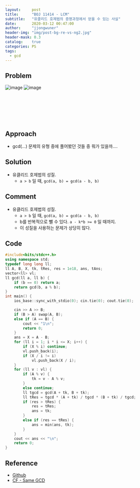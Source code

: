 ```yaml
---
layout:     post
title:      "BOJ 11414 - LCM"
subtitle:   "유클리드 호제법의 증명과정에서 얻을 수 있는 사실"
date:       2020-03-12 00:47:00
author:     "jjongwuner"
header-img: "img/post-bg-re-vs-ng2.jpg"
header-mask: 0.3
catalog:    true
categories: PS
tags:
  - gcd
---
```


## Problem
![image](https://user-images.githubusercontent.com/16419202/76434577-34ad4a80-63f9-11ea-8021-001518607a0f.png)
![image](https://user-images.githubusercontent.com/16419202/76434615-40007600-63f9-11ea-8149-35278b21ddd3.png)


<br><br><br><br><br>
## Approach
- gcd(...) 문제의 유형 중에 풀어봤던 것들 중 뭐가 있을까....

## Solution
- 유클리드 호제법의 성질. 
  -  `a > b` 일 때, `gcd(a, b) = gcd(a - b, b)`


## Comment
- 유클리드 호제법의 성질. 
  -  `a > b` 일 때, `gcd(a, b) = gcd(a - b, b)`
  -  b를 반복적으로 뺄 수 있다. `a - k*b >= 0` 일 때까지.  
  - 이 성질을 사용하는 문제가 상당히 많다.

## Code
```cpp
#include<bits/stdc++.h>
using namespace std;
typedef long long ll;
ll A, B, X, tk, tRes, res = 1e18, ans, tAns;
vector<ll> vl;
ll gcd(ll a, ll b) {
	if (b == 0) return a;
	return gcd(b, a % b);
}
int main() {
	ios_base::sync_with_stdio(0); cin.tie(0); cout.tie(0);

	cin >> A >> B;
	if (B > A) swap(A, B);
	else if (A == B) {
		cout << "1\n";
		return 0;
	}
	ans = X = A - B;
	for (ll i = 1; i * i <= X; i++) {
		if (X % i) continue;
		vl.push_back(i);
		if (X / i != i)
			vl.push_back(X / i);
	}
	for (ll v : vl) {
		if (A % v) {
			tk = v - A % v;
		}
		else continue;
		ll tgcd = gcd(A + tk, B + tk);
		ll tRes = tgcd * (A + tk) / tgcd * (B + tk) / tgcd;
		if (res > tRes) {
			res = tRes;
			ans = tk;
		}
		else if (res == tRes) {
			ans = min(ans, tk);
		}
	}
	cout << ans << "\n";
	return 0;
}
```

## Reference
- [Github](https://github.com/jongwuner/ps-study/blob/master/exercise/BOJ/11414.cpp)
- [CF - Same GCD](https://github.com/jongwuner/ps-study/blob/master/exercise/Codeforce/1295D.cpp)